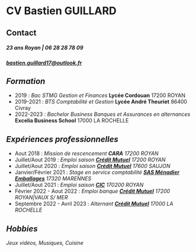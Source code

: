 # __CV Bastien GUILLARD__ 
## Contact
#####  *23 ans* Royan | 06 28 28 78 09
##### bastien.guillard17@outlook.fr

## *__Formation__*

* 2019 : *Bac STMG Gestion et Finances* __Lycée Cordouan__ 17200 ROYAN
 * 2019-2021 : *BTS Comptabilité et Gestion* __Lycée André Theuriet__ 86400 Civray
 * 2022-2023 : *Bachelor Business Banques et Assurances en alternances* __Excelia Business School__ 17000 LA ROCHELLE

## *__Expériences professionnelles__*

 * Aout 2018 : *Mission de rescencement __CARA__ 17200 ROYAN*
 * Juillet/Aout 2019 : *Emploi saison __[Crédit Mutuel]__ 17200 ROYAN*
 * Juillet/Aout 2020 : *Emploi saison __[Crédit Mutuel]__ 17600 SAUJON*
 * Janvier/Février 2021 : *Stage en service comptabilité __[SAS Ménadier Emballages](https://www.facebook.com/Menadier.emballages/)__ 17320 MARENNES*
 * Juillet/Aout 2021 : *Emploi saison __[CIC](https://cic.fr)__ 170200 ROYAN*
 * Février 2022 - Aout 2022 : *Emploi banque __[Crédit Mutuel]__ 17200 ROYAN|VAUX S/ MER*
 * Septembre 2022 - Avril 2023 : *Alternant __[Crédit Mutuel]__ 17000 LA ROCHELLE*

## *__Hobbies__*

*Jeux vidéos, Musiques, Cuisine*

[Crédit Mutuel]: https://creditmutuel.fr
